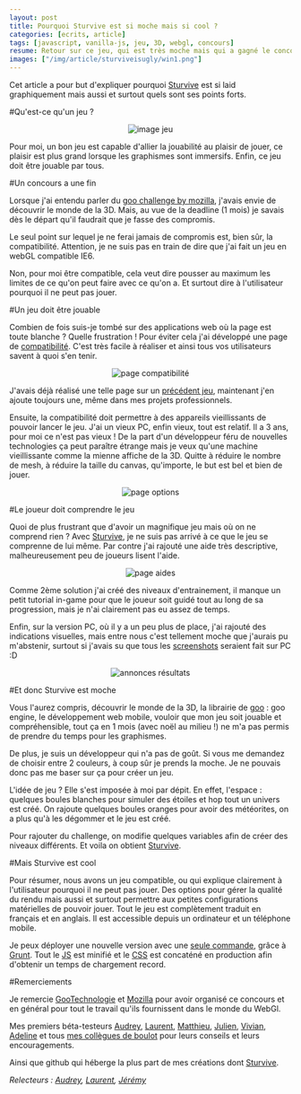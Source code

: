 ```yaml
---
layout: post
title: Pourquoi Sturvive est si moche mais si cool ?
categories: [ecrits, article]
tags: [javascript, vanilla-js, jeu, 3D, webgl, concours]
resume: Retour sur ce jeu, qui est très moche mais qui a gagné le concours de mozilla/goo.
images: ["/img/article/sturviveisugly/win1.png"]
---
```

Cet article a pour but d'expliquer pourquoi [Sturvive](http://manland.github.io/sturvive/) est si laid graphiquement mais aussi et surtout quels sont ses points forts.

#Qu'est-ce qu'un jeu ?

<center>
<img title="image jeu" src="/img/article/sturviveisugly/chartGame.png">
</center>

Pour moi, un bon jeu est capable d'allier la jouabilité au plaisir de jouer, ce plaisir est plus grand lorsque les graphismes sont immersifs. Enfin, ce jeu doit être jouable par tous.

#Un concours a une fin

Lorsque j'ai entendu parler du [goo challenge by mozilla](https://blog.mozilla.org/blog/2013/12/05/unleash-the-game-creator-in-you-by-entering-our-holiday-gaming-competition/), j'avais envie de découvrir le monde de la 3D. Mais, au vue de la deadline (1 mois) je savais dès le départ qu'il faudrait que je fasse des compromis.

Le seul point sur lequel je ne ferai jamais de compromis est, bien sûr, la compatibilité. Attention, je ne suis pas en train de dire que j'ai fait un jeu en webGL compatible IE6. 

Non, pour moi être compatible, cela veut dire pousser au maximum les limites de ce qu'on peut faire avec ce qu'on a. Et surtout dire à l'utilisateur pourquoi il ne peut pas jouer.

#Un jeu doit être jouable

Combien de fois suis-je tombé sur des applications web où la page est toute blanche ? Quelle frustration ! Pour éviter cela j'ai développé une page de [compatibilité](https://github.com/manland/sturvive/blob/master/app/src/util/CompatibilityUtil.js). C'est très facile à réaliser et ainsi tous vos utilisateurs savent à quoi s'en tenir.

<center>
<img title="page compatibilité" src="/img/article/sturviveisugly/compatibilityFr.png">
</center>

J'avais déjà réalisé une telle page sur un [précédent jeu](http://froggies.github.io/game-off-2013/), maintenant j'en ajoute toujours une, même dans mes projets professionnels.

Ensuite, la compatibilité doit permettre à des appareils vieillissants de pouvoir lancer le jeu. J'ai un vieux PC, enfin vieux, tout est relatif. Il a 3 ans, pour moi ce n'est pas vieux ! De la part d'un développeur féru de nouvelles technologies ça peut paraître étrange mais je veux qu'une machine vieillissante comme la mienne affiche de la 3D. Quitte à réduire le nombre de mesh, à réduire la taille du canvas, qu'importe, le but est bel et bien de jouer.

<center>
<img title="page options" src="/img/article/sturviveisugly/optionFr.png">
</center>

#Le joueur doit comprendre le jeu

Quoi de plus frustrant que d'avoir un magnifique jeu mais où on ne comprend rien ? Avec [Sturvive](http://manland.github.io/sturvive/), je ne suis pas arrivé à ce que le jeu se comprenne de lui même. Par contre j'ai rajouté une aide très descriptive, malheureusement peu de joueurs lisent l'aide.

<center>
<img title="page aides" src="/img/article/sturviveisugly/aideFr.png">
</center>

Comme 2ème solution j'ai créé des niveaux d'entrainement, il manque un petit tutorial in-game pour que le joueur soit guidé tout au long de sa progression, mais je n'ai clairement pas eu assez de temps.

Enfin, sur la version PC, où il y a un peu plus de place, j'ai rajouté des indications visuelles, mais entre nous c'est tellement moche que j'aurais pu m'abstenir, surtout si j'avais su que tous les [screenshots](http://blog.gootechnologies.com/post/75475795798/the-winners-of-the-mozilla-goo-game-creator) seraient fait sur PC :D

<center>
<img title="annonces résultats" src="/img/article/sturviveisugly/win.png">
</center>

#Et donc Sturvive est moche

Vous l'aurez compris, découvrir le monde de la 3D, la librairie de [goo](www.gootechnologies.com) : goo engine, le développement web mobile, vouloir que mon jeu soit jouable et compréhensible, tout ça en 1 mois (avec noël au milieu !) ne m'a pas permis de prendre du temps pour les graphismes.

De plus, je suis un développeur qui n'a pas de goût. Si vous me demandez de choisir entre 2 couleurs, à coup sûr je prends la moche. Je ne pouvais donc pas me baser sur ça pour créer un jeu.

L'idée de jeu ? Elle s'est imposée à moi par dépit. En effet, l'espace : quelques boules blanches pour simuler des étoiles et hop tout un univers est créé. On rajoute quelques boules oranges pour avoir des météorites, on a plus qu'à les dégommer et le jeu est créé.

Pour rajouter du challenge, on modifie quelques variables afin de créer des niveaux différents. Et voila on obtient [Sturvive](http://manland.github.io/sturvive/).

#Mais Sturvive est cool

Pour résumer, nous avons un jeu compatible, ou qui explique clairement à l'utilisateur pourquoi il ne peut pas jouer. 
Des options pour gérer la qualité du rendu mais aussi et surtout permettre aux petites configurations matérielles de pouvoir jouer.
Tout le jeu est complètement traduit en français et en anglais.
Il est accessible depuis un ordinateur et un téléphone mobile.

Je peux déployer une nouvelle version avec une [seule commande](https://github.com/manland/sturvive/blob/master/Gruntfile.js#L205), grâce à [Grunt](http://gruntjs.com/). Tout le [JS](https://github.com/manland/sturvive/blob/gh-pages/Sturvive-0.0.1.js) est minifié et le [CSS](https://github.com/manland/sturvive/blob/gh-pages/stylesheet/Sturvive-0.0.1.css) est concaténé en production afin d'obtenir un temps de chargement record.

#Remerciements

Je remercie [GooTechnologie](www.gootechnologies.com) et [Mozilla](http://www.mozilla.org/) pour avoir organisé ce concours et en général pour tout le travail qu'ils fournissent dans le monde du WebGl.

Mes premiers béta-testeurs [Audrey](https://twitter.com/udr3y/), [Laurent](https://twitter.com/_LaurentDufour), [Matthieu](https://twitter.com/Mattrio23), [Julien](https://twitter.com/studiodev), [Vivian](https://twitter.com/vp3n), [Adeline](https://twitter.com/adedib/) et tous [mes collègues de boulot](http://itkweb.github.io/site-h-day/equipe.html) pour leurs conseils et leurs encouragements.

Ainsi que github qui héberge la plus part de mes créations dont [Sturvive](http://manland.github.io/sturvive/).

*Relecteurs : [Audrey](https://twitter.com/udr3y/), [Laurent](https://twitter.com/_LaurentDufour), [Jérémy](http://itkweb.github.io/site-h-day/equipes/2013/10/07/jeremy.html)*
